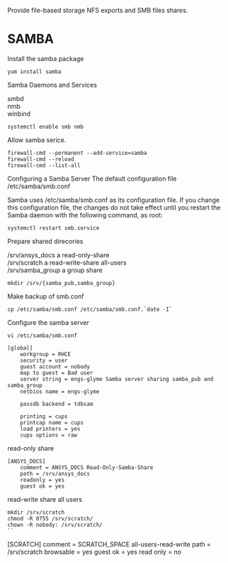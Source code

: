 Provide file-based storage
NFS exports and SMB files shares.

# SAMBA

Install the samba package

```
yum install samba
```

Samba Daemons and Services

smbd  
nmb  
winbind  

```
systemctl enable smb nmb
```

Allow samba serice.

```
firewall-cmd --permanent --add-service=samba
firewall-cmd --reload  
firewall-cmd --list-all  
```

Configuring a Samba Server
The default configuration file /etc/samba/smb.conf

Samba uses /etc/samba/smb.conf as its configuration file.
If you change this configuration file, the changes do not take effect until you restart the Samba daemon
with the following command, as root:

```
systemctl restart smb.service
```

Prepare shared direcories

/srv/ansys_docs		a read-only-share  
/srv/scratch		a read-write-share all-users  
/srv/samba_group 	a group share  

```
mkdir /srv/{samba_pub,samba_group}
```

Make backup of smb.conf

``` 
cp /etc/samba/smb.conf /etc/samba/smb.conf.`date -I`
```

Configure the samba server

```
vi /etc/samba/smb.conf
```

```
[global]
	workgroup = RHCE
	security = user
	guest account = nobody
	map to guest = Bad user
	server string = engs-glyme Samba server sharing samba_pub and samba_group
 	netbios name = engs-glyme

	passdb backend = tdbsam

	printing = cups
	printcap name = cups
	load printers = yes
	cups options = raw

```
read-only share 

```
[ANSYS_DOCS]
	comment = ANSYS_DOCS Read-Only-Samba-Share
	path = /srv/ansys_docs
	readonly = yes
	guest ok = yes
```


read-write share all users

```
mkdir /srv/scratch  
chmod -R 0755 /srv/scratch/  
chown -R nobody: /srv/scratch/  
``

```
[SCRATCH]
        comment = SCRATCH_SPACE all-users-read-write
        path = /srv/scratch
        browsable = yes
        guest ok = yes
        read only = no
```
